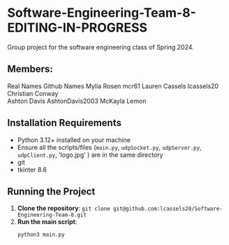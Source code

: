 # Software-Engineering-Team-8-EDITING-IN-PROGRESS
Group project for the software engineering class of Spring 2024.

## Members:
Real Names	Github Names
Mylia Rosen	mcr61
Lauren Cassels	lcassels20
Christian Conway	
Ashton Davis	AshtonDavis2003
McKayla Lemon 


## Installation Requirements
- Python 3.12+ installed on your machine
- Ensure all the scripts/files (`main.py`, `udpSocket.py`, `udpServer.py`, `udpClient.py`, 'logo.jpg' ) are in the same directory
- git
- tkinter 8.6

## Running the Project
1. **Clone the repository**:
    ```git clone git@github.com:lcassels20/Software-Engineering-Team-8.git```
2. **Run the main script**:
    ```sh
    python3 main.py
    ```
